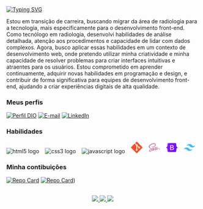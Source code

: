 
[![Typing SVG](https://readme-typing-svg.demolab.com?font=Roboto&weight=500&size=35&pause=1000&color=0B2531&multiline=true&random=false&width=435&lines=Ol%C3%A1+sou+o+Edilson+Luciano+!+👋)](https://git.io/typing-svg)

Estou em transição de carreira, buscando migrar da área de radiologia para a tecnologia, mais especificamente para o desenvolvimento front-end. Como tecnólogo em radiologia, desenvolvi habilidades de análise detalhada, atenção aos procedimentos e capacidade de lidar com dados complexos. Agora, busco aplicar essas habilidades em um contexto de desenvolvimento web, onde pretendo utilizar minha criatividade e minha capacidade de resolver problemas para criar interfaces intuitivas e atraentes para os usuários. Estou comprometido em aprender continuamente, adquirir novas habilidades em programação e design, e contribuir de forma significativa para equipes de desenvolvimento front-end, ajudando a criar experiências digitais de alta qualidade.

### Meus perfis

[![Perfil DIO](https://img.shields.io/badge/-Meu%20Perfil%20na%20DIO-30A3DC?style=for-the-badge)](https://web.dio.me/users/edilson591)
[![E-mail](https://img.shields.io/badge/-Email-000?style=for-the-badge&logo=microsoft-outlook&logoColor=E94D5F)](mailto:edilson@gmail.com)
[![LinkedIn](https://img.shields.io/badge/-LinkedIn-000?style=for-the-badge&logo=linkedin&logoColor=30A3DC)](https://www.linkedin.com/in/edilson-luciano-0b59b3289/)

### Habilidades 
<div align="left">
  <img src="https://cdn.jsdelivr.net/gh/devicons/devicon/icons/html5/html5-original.svg" height="30" alt="html5 logo"  />
  <img width="8" />
  <img src="https://cdn.jsdelivr.net/gh/devicons/devicon/icons/css3/css3-original.svg" height="30" alt="css3 logo"  />
  <img width="8" />
  <img src="https://cdn.jsdelivr.net/gh/devicons/devicon/icons/javascript/javascript-plain.svg" height="30" alt="javascript logo"  />
  <img width="8" />
  <img src="https://github.com/devicons/devicon/blob/v2.16.0/icons/git/git-plain.svg" height="30" alt="git logo"  />
  <img width="8" />
  <img src="https://github.com/devicons/devicon/blob/v2.16.0/icons/sass/sass-original.svg" height="30" alt="sass logo"  />
  <img width="8" />
  <img src="https://github.com/devicons/devicon/blob/v2.16.0/icons/bootstrap/bootstrap-original.svg" height="30" alt="boostrap logo"  />
  <img width="8" />
  <img src="https://github.com/devicons/devicon/blob/v2.16.0/icons/tailwindcss/tailwindcss-original.svg" height="30" alt="tailwind logo"  />
</div>

### Minha contibuições 

[![Repo Card](https://github-readme-stats.vercel.app/api/pin/?username=edilson591&repo=landing-page-bootstrap&bg_color=000&border_color=30A3DC&show_icons=true&icon_color=30A3DC&title_color=E94D5F&text_color=FFF)](https://github.com/Edilson591/landing-page-bootstrap)
[![Repo Card](https://github-readme-stats.vercel.app/api/pin/?username=edilson591&repo=Calculator_Windows&bg_color=000&border_color=30A3DC&show_icons=true&icon_color=30A3DC&title_color=E94D5F&text_color=FFF)](https://github.com/Edilson591/Calculator_Windows))

<br>
<div align="center">
  <a href="https://github.com/edilson591">
  <img height="180em" src="https://github-readme-stats.vercel.app/api?username=edilson591&show_icons=true&theme=tokyonight&include_all_commits=true&count_private=true"/>
<img height="180em" src="https://github-readme-stats.vercel.app/api/top-langs/?username=edilson591&show_icons=true&theme=aura&count_private=true"/>
  <img height="180em" src="https://github-readme-stats.vercel.app/api/top-langs/?username=edilson591&layout=compact&langs_count=7&theme=tokyonight"/>
</div>
<div style="display: inline_block">
<br>

<!--
**Edilson591/Edilson591** is a ✨ _special_ ✨ repository because its `README.md` (this file) appears on your GitHub profile.

Here are some ideas to get you started:

- 🔭 I’m currently working on ...
- 🌱 I’m currently learning ...
- 👯 I’m looking to collaborate on ...
- 🤔 I’m looking for help with ...
- 💬 Ask me about ...
- 📫 How to reach me: ...
- 😄 Pronouns: ...
- ⚡ Fun fact: ...
-->
